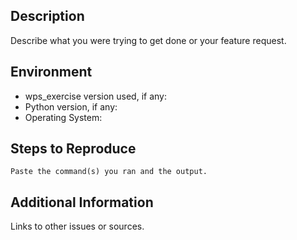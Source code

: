 ## Description

Describe what you were trying to get done or your feature request.

## Environment

* wps_exercise version used, if any:
* Python version, if any:
* Operating System:

## Steps to Reproduce

```
Paste the command(s) you ran and the output.
```

## Additional Information

Links to other issues or sources.
